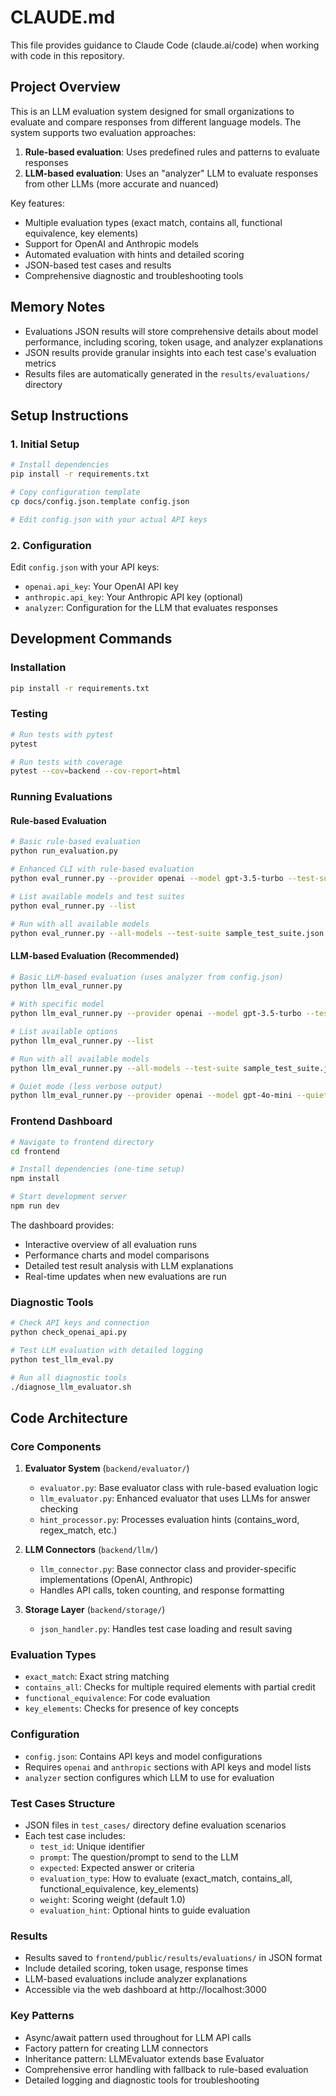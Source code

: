 # CLAUDE.md

This file provides guidance to Claude Code (claude.ai/code) when working with code in this repository.

## Project Overview

This is an LLM evaluation system designed for small organizations to evaluate and compare responses from different language models. The system supports two evaluation approaches:

1. **Rule-based evaluation**: Uses predefined rules and patterns to evaluate responses
2. **LLM-based evaluation**: Uses an "analyzer" LLM to evaluate responses from other LLMs (more accurate and nuanced)

Key features:
- Multiple evaluation types (exact match, contains all, functional equivalence, key elements)
- Support for OpenAI and Anthropic models
- Automated evaluation with hints and detailed scoring
- JSON-based test cases and results
- Comprehensive diagnostic and troubleshooting tools

## Memory Notes

- Evaluations JSON results will store comprehensive details about model performance, including scoring, token usage, and analyzer explanations
- JSON results provide granular insights into each test case's evaluation metrics
- Results files are automatically generated in the `results/evaluations/` directory

## Setup Instructions

### 1. Initial Setup
```bash
# Install dependencies
pip install -r requirements.txt

# Copy configuration template
cp docs/config.json.template config.json

# Edit config.json with your actual API keys
```

### 2. Configuration
Edit `config.json` with your API keys:
- `openai.api_key`: Your OpenAI API key
- `anthropic.api_key`: Your Anthropic API key (optional)
- `analyzer`: Configuration for the LLM that evaluates responses

## Development Commands

### Installation
```bash
pip install -r requirements.txt
```

### Testing
```bash
# Run tests with pytest
pytest

# Run tests with coverage
pytest --cov=backend --cov-report=html
```

### Running Evaluations

#### Rule-based Evaluation
```bash
# Basic rule-based evaluation
python run_evaluation.py

# Enhanced CLI with rule-based evaluation
python eval_runner.py --provider openai --model gpt-3.5-turbo --test-suite sample_test_suite.json

# List available models and test suites
python eval_runner.py --list

# Run with all available models
python eval_runner.py --all-models --test-suite sample_test_suite.json
```

#### LLM-based Evaluation (Recommended)
```bash
# Basic LLM-based evaluation (uses analyzer from config.json)
python llm_eval_runner.py

# With specific model
python llm_eval_runner.py --provider openai --model gpt-3.5-turbo --test-suite sample_test_suite.json

# List available options
python llm_eval_runner.py --list

# Run with all available models
python llm_eval_runner.py --all-models --test-suite sample_test_suite.json

# Quiet mode (less verbose output)
python llm_eval_runner.py --provider openai --model gpt-4o-mini --quiet
```

### Frontend Dashboard
```bash
# Navigate to frontend directory
cd frontend

# Install dependencies (one-time setup)
npm install

# Start development server
npm run dev
```

The dashboard provides:
- Interactive overview of all evaluation runs
- Performance charts and model comparisons
- Detailed test result analysis with LLM explanations
- Real-time updates when new evaluations are run

### Diagnostic Tools
```bash
# Check API keys and connection
python check_openai_api.py

# Test LLM evaluation with detailed logging
python test_llm_eval.py

# Run all diagnostic tools
./diagnose_llm_evaluator.sh
```

## Code Architecture

### Core Components

1. **Evaluator System** (`backend/evaluator/`)
   - `evaluator.py`: Base evaluator class with rule-based evaluation logic
   - `llm_evaluator.py`: Enhanced evaluator that uses LLMs for answer checking
   - `hint_processor.py`: Processes evaluation hints (contains_word, regex_match, etc.)

2. **LLM Connectors** (`backend/llm/`)
   - `llm_connector.py`: Base connector class and provider-specific implementations (OpenAI, Anthropic)
   - Handles API calls, token counting, and response formatting

3. **Storage Layer** (`backend/storage/`)
   - `json_handler.py`: Handles test case loading and result saving

### Evaluation Types
- `exact_match`: Exact string matching
- `contains_all`: Checks for multiple required elements with partial credit
- `functional_equivalence`: For code evaluation
- `key_elements`: Checks for presence of key concepts

### Configuration
- `config.json`: Contains API keys and model configurations
- Requires `openai` and `anthropic` sections with API keys and model lists
- `analyzer` section configures which LLM to use for evaluation

### Test Cases Structure
- JSON files in `test_cases/` directory define evaluation scenarios
- Each test case includes:
  - `test_id`: Unique identifier
  - `prompt`: The question/prompt to send to the LLM
  - `expected`: Expected answer or criteria
  - `evaluation_type`: How to evaluate (exact_match, contains_all, functional_equivalence, key_elements)
  - `weight`: Scoring weight (default 1.0)
  - `evaluation_hint`: Optional hints to guide evaluation

### Results
- Results saved to `frontend/public/results/evaluations/` in JSON format
- Include detailed scoring, token usage, response times
- LLM-based evaluations include analyzer explanations
- Accessible via the web dashboard at http://localhost:3000

### Key Patterns
- Async/await pattern used throughout for LLM API calls
- Factory pattern for creating LLM connectors
- Inheritance pattern: LLMEvaluator extends base Evaluator
- Comprehensive error handling with fallback to rule-based evaluation
- Detailed logging and diagnostic tools for troubleshooting